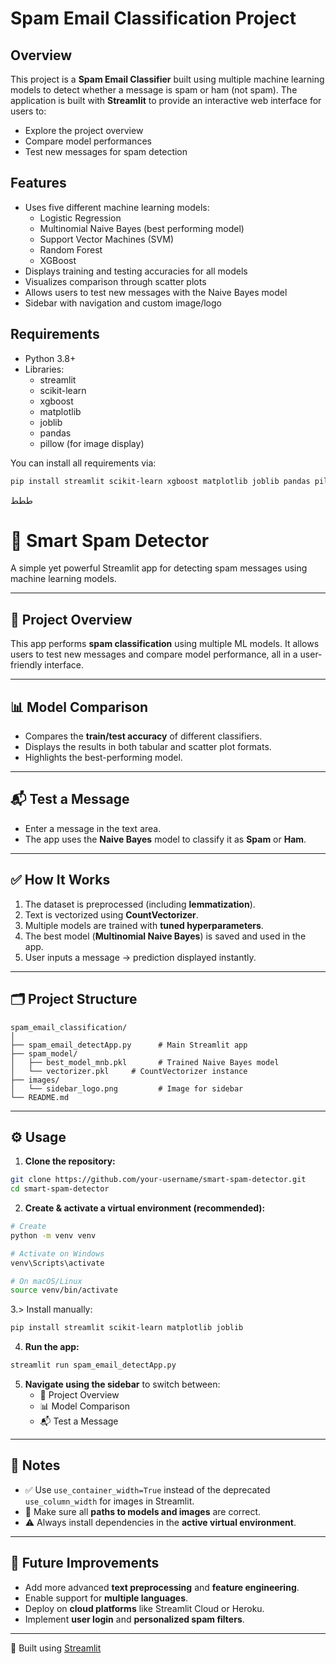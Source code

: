 # Spam Email Classification Project

## Overview

This project is a **Spam Email Classifier** built using multiple machine learning models to detect whether a message is spam or ham (not spam). The application is built with **Streamlit** to provide an interactive web interface for users to:

- Explore the project overview
- Compare model performances
- Test new messages for spam detection

## Features

- Uses five different machine learning models:
  - Logistic Regression
  - Multinomial Naive Bayes (best performing model)
  - Support Vector Machines (SVM)
  - Random Forest
  - XGBoost
- Displays training and testing accuracies for all models
- Visualizes comparison through scatter plots
- Allows users to test new messages with the Naive Bayes model
- Sidebar with navigation and custom image/logo

## Requirements

- Python 3.8+
- Libraries:
  - streamlit
  - scikit-learn
  - xgboost
  - matplotlib
  - joblib
  - pandas
  - pillow (for image display)

You can install all requirements via:

```bash
pip install streamlit scikit-learn xgboost matplotlib joblib pandas pillow
```
ططط



# 📧 Smart Spam Detector

A simple yet powerful Streamlit app for detecting spam messages using machine learning models.

---

## 🧠 Project Overview

This app performs **spam classification** using multiple ML models. It allows users to test new messages and compare model performance, all in a user-friendly interface.

---

## 📊 Model Comparison

- Compares the **train/test accuracy** of different classifiers.
- Displays the results in both tabular and scatter plot formats.
- Highlights the best-performing model.

---

## 📬 Test a Message

- Enter a message in the text area.
- The app uses the **Naive Bayes** model to classify it as **Spam** or **Ham**.

---

## ✅ How It Works

1. The dataset is preprocessed (including **lemmatization**).
2. Text is vectorized using **CountVectorizer**.
3. Multiple models are trained with **tuned hyperparameters**.
4. The best model (**Multinomial Naive Bayes**) is saved and used in the app.
5. User inputs a message → prediction displayed instantly.

---

## 🗂️ Project Structure

```
spam_email_classification/
│
├── spam_email_detectApp.py      # Main Streamlit app
├── spam_model/
│   ├── best_model_mnb.pkl       # Trained Naive Bayes model
│   └── vectorizer.pkl     # CountVectorizer instance
├── images/
│   └── sidebar_logo.png         # Image for sidebar
└── README.md

```

---

## ⚙️ Usage

1. **Clone the repository:**

```bash
git clone https://github.com/your-username/smart-spam-detector.git
cd smart-spam-detector
```

2. **Create & activate a virtual environment (recommended):**

```bash
# Create
python -m venv venv

# Activate on Windows
venv\Scripts\activate

# On macOS/Linux
source venv/bin/activate
```


3.> Install manually:
```bash
pip install streamlit scikit-learn matplotlib joblib
```

4. **Run the app:**

```bash
streamlit run spam_email_detectApp.py
```

5. **Navigate using the sidebar** to switch between:
   - 🧠 Project Overview
   - 📊 Model Comparison
   - 📬 Test a Message

---

## 📝 Notes

- ✅ Use `use_container_width=True` instead of the deprecated `use_column_width` for images in Streamlit.
- 📁 Make sure all **paths to models and images** are correct.
- ⚠️ Always install dependencies in the **active virtual environment**.

---

## 🌟 Future Improvements

- Add more advanced **text preprocessing** and **feature engineering**.
- Enable support for **multiple languages**.
- Deploy on **cloud platforms** like Streamlit Cloud or Heroku.
- Implement **user login** and **personalized spam filters**.

---

🔗 Built using [Streamlit](https://streamlit.io/)
